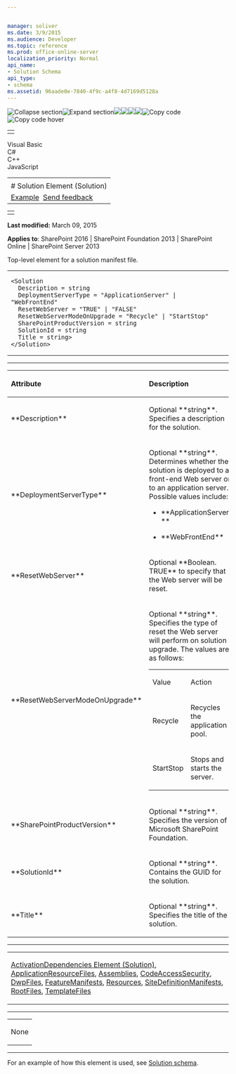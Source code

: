 ```yaml
---


manager: soliver
ms.date: 3/9/2015
ms.audience: Developer
ms.topic: reference
ms.prod: office-online-server
localization_priority: Normal
api_name:
- Solution Schema
api_type:
- schema
ms.assetid: 96aade0e-7840-4f9c-a4f8-4d7169d5128a
---
```


![Collapse
section](../icons/collapse_all.gif "Collapse section")![Expand
section](../icons/expand_all.gif "Expand section")![](../icons/collapse_all.gif)![](../icons/expand_all.gif)![](../icons/dropdown.gif)![](../icons/dropdownHover.gif)![Copy
code](../icons/copycode.gif "Copy code")![Copy code
hover](../icons/copycodeHighlight.gif "Copy code hover")
<table>
<tbody>
<tr class="odd">
<td align="left"></td>
</tr>
</tbody>
</table>

Visual Basic  
C\#  
C++  
JavaScript  

<table>
<tbody>
<tr class="odd">
<td align="left"><span id="runningHeaderText"></span></td>
</tr>
<tr class="even">
<td align="left"># Solution Element (Solution)</td>
</tr>
<tr class="odd">
<td align="left"><a href="#exampleToggle">Example</a>  <span id="headfeedbackarea" class="feedbackhead"><a href="javascript:SubmitFeedback(&#39;docthis@Microsoft.com&#39;,&#39;&#39;,&#39;&#39;,&#39;&#39;,&#39;1.0.18082.1225&#39;,&#39;%0\dThank%20you%20for%20your%20feedback.%20The%20developer%20writing%20teams%20use%20your%20feedback%20to%20improve%20documentation.%20While%20we%20are%20reviewing%20your%20feedback,%20we%20may%20send%20you%20e-mail%20to%20ask%20for%20clarification%20or%20feedback%20on%20a%20solution.%20We%20do%20not%20use%20your%20e-mail%20address%20for%20any%20other%20purpose%20and%20we%20delete%20it%20after%20we%20finish%20our%20review.%0\AFor%20further%20information%20about%20the%20privacy%20policies%20of%20Microsoft,%20please%20see%20http://privacy.microsoft.com/en-us/default.aspx.%0\A%0\d&#39;,&#39;Customer%20feedback&#39;);">Send feedback</a></span></td>
</tr>
</tbody>
</table>

<table>
<colgroup>
<col width="100%" />
</colgroup>
<tbody>
<tr class="odd">
<td align="left"></td>
</tr>
</tbody>
</table>

**Last modified:** March 09, 2015

**Applies to**: SharePoint 2016 | SharePoint Foundation 2013 |
SharePoint Online | SharePoint Server 2013

Top-level element for a solution manifest file.

<span codelanguage="other"></span>
<table>
<colgroup>
<col width="100%" />
</colgroup>
<tbody>
<tr class="odd">
<td align="left"><pre><code>&lt;Solution 
  Description = string 
  DeploymentServerType = &quot;ApplicationServer&quot; | &quot;WebFrontEnd&quot;
  ResetWebServer = &quot;TRUE&quot; | &quot;FALSE&quot; 
  ResetWebServerModeOnUpgrade = &quot;Recycle&quot; | &quot;StartStop&quot; 
  SharePointProductVersion = string
  SolutionId = string 
  Title = string&gt;
&lt;/Solution&gt;</code></pre></td>
</tr>
</tbody>
</table>


-----------------------------------------------------------------------------------------------------------------------------------------------------------------------------------------------

<table>
<colgroup>
<col width="50%" />
<col width="50%" />
</colgroup>
<thead>
<tr class="header">
<th align="left"><p>Attribute</p></th>
<th align="left"><p>Description</p></th>
</tr>
</thead>
<tbody>
<tr class="odd">
<td align="left"><p>**Description**</p></td>
<td align="left"><p>Optional **string**. Specifies a description for the solution.</p></td>
</tr>
<tr class="even">
<td align="left"><p>**DeploymentServerType**</p></td>
<td align="left"><p>Optional **string**. Determines whether the solution is deployed to a front-end Web server or to an application server. Possible values include:</p>
<ul>
<li><p>**ApplicationServer **</p></li>
<li><p>**WebFrontEnd**</p></li>
</ul></td>
</tr>
<tr class="odd">
<td align="left"><p>**ResetWebServer**</p></td>
<td align="left"><p>Optional **Boolean</span>. <span class="keyword">TRUE** to specify that the Web server will be reset.</p></td>
</tr>
<tr class="even">
<td align="left"><p>**ResetWebServerModeOnUpgrade**</p></td>
<td align="left"><p>Optional **string**. Specifies the type of reset the Web server will perform on solution upgrade. The values are as follows:</p>
<div class="tableSection">
<table>
<colgroup>
<col width="50%" />
<col width="50%" />
</colgroup>
<tbody>
<tr class="odd">
<td align="left"><p>Value</p></td>
<td align="left"><p>Action</p></td>
</tr>
<tr class="even">
<td align="left"><p>Recycle</p></td>
<td align="left"><p>Recycles the application pool.</p></td>
</tr>
<tr class="odd">
<td align="left"><p>StartStop</p></td>
<td align="left"><p>Stops and starts the server.</p></td>
</tr>
</tbody>
</table>
</div></td>
</tr>
<tr class="odd">
<td align="left"><p>**SharePointProductVersion**</p></td>
<td align="left"><p>Optional **string**. Specifies the version of Microsoft SharePoint Foundation.</p></td>
</tr>
<tr class="even">
<td align="left"><p>**SolutionId**</p></td>
<td align="left"><p>Optional **string**. Contains the GUID for the solution.</p></td>
</tr>
<tr class="odd">
<td align="left"><p>**Title**</p></td>
<td align="left"><p>Optional **string**. Specifies the title of the solution.</p></td>
</tr>
</tbody>
</table>


---------------------------------------------------------------------------------------------------------------------------------------------------------------------------------------------------

<table>
<colgroup>
<col width="100%" />
</colgroup>
<tbody>
<tr class="odd">
<td align="left"><p><span sdata="link"><a href="activationdependencies-element-solution.htm">ActivationDependencies Element (Solution)</a></span>, <a href="applicationresourcefiles-element-solution.htm">ApplicationResourceFiles</a>, <a href="assemblies-element-solutionassemblies.htm">Assemblies</a>, <a href="codeaccesssecurity-element-solution.htm">CodeAccessSecurity</a>, <a href="dwpfiles-element-solution.htm">DwpFiles</a>, <a href="featuremanifests-element-solution.htm">FeatureManifests</a>, <a href="resources-element-solution.htm">Resources</a>, <a href="sitedefinitionmanifests-element-solution.htm">SiteDefinitionManifests</a>, <a href="rootfiles-element-solution.htm">RootFiles</a>, <a href="templatefiles-element-solution.htm">TemplateFiles</a></p></td>
</tr>
</tbody>
</table>


----------------------------------------------------------------------------------------------------------------------------------------------------------------------------------------------------

<table>
<colgroup>
<col width="100%" />
</colgroup>
<tbody>
<tr class="odd">
<td align="left"><p>None</p></td>
</tr>
</tbody>
</table>


------------------------------------------------------------------------------------------------------------------------------------------------------------------------------------------

For an example of how this element is used, see <span
sdata="link">[Solution
schema](solution-schema.htm)</span>.









